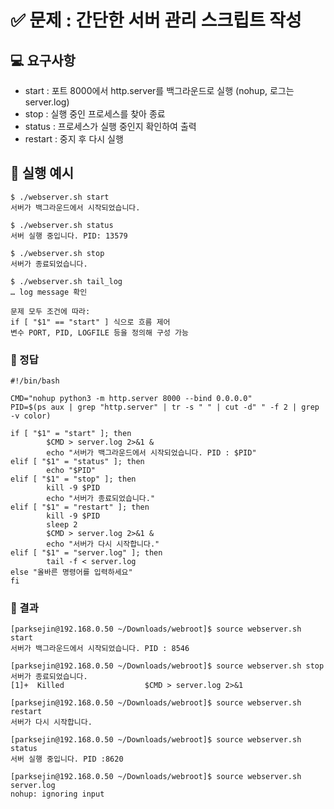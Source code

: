 # ✅ 문제 : 간단한 서버 관리 스크립트 작성
## 💻 요구사항
- start : 포트 8000에서 http.server를 백그라운드로 실행 (nohup, 로그는 server.log)
- stop : 실행 중인 프로세스를 찾아 종료
- status : 프로세스가 실행 중인지 확인하여 출력
- restart : 중지 후 다시 실행

## 🎯 실행 예시
```
$ ./webserver.sh start
서버가 백그라운드에서 시작되었습니다.

$ ./webserver.sh status
서버 실행 중입니다. PID: 13579

$ ./webserver.sh stop
서버가 종료되었습니다.

$ ./webserver.sh tail_log
… log message 확인

문제 모두 조건에 따라:
if [ "$1" == "start" ] 식으로 흐름 제어
변수 PORT, PID, LOGFILE 등을 정의해 구성 가능
```
### 🔧 정답
```
#!/bin/bash

CMD="nohup python3 -m http.server 8000 --bind 0.0.0.0"
PID=$(ps aux | grep "http.server" | tr -s " " | cut -d" " -f 2 | grep -v color)

if [ "$1" = "start" ]; then
        $CMD > server.log 2>&1 &
        echo "서버가 백그라운드에서 시작되었습니다. PID : $PID"
elif [ "$1" = "status" ]; then
        echo "$PID"
elif [ "$1" = "stop" ]; then
        kill -9 $PID
        echo "서버가 종료되었습니다."
elif [ "$1" = "restart" ]; then
        kill -9 $PID
        sleep 2
        $CMD > server.log 2>&1 &
        echo "서버가 다시 시작합니다."
elif [ "$1" = "server.log" ]; then
        tail -f < server.log
else "올바른 명령어를 입력하세요"
fi
```
### 🔧 결과

```
[parksejin@192.168.0.50 ~/Downloads/webroot]$ source webserver.sh start
서버가 백그라운드에서 시작되었습니다. PID : 8546
```
```
[parksejin@192.168.0.50 ~/Downloads/webroot]$ source webserver.sh stop
서버가 종료되었습니다.
[1]+  Killed                  $CMD > server.log 2>&1
```
```
[parksejin@192.168.0.50 ~/Downloads/webroot]$ source webserver.sh restart
서버가 다시 시작합니다.
```
```
[parksejin@192.168.0.50 ~/Downloads/webroot]$ source webserver.sh status
서버 실행 중입니다. PID :8620
```
```
[parksejin@192.168.0.50 ~/Downloads/webroot]$ source webserver.sh server.log
nohup: ignoring input
```